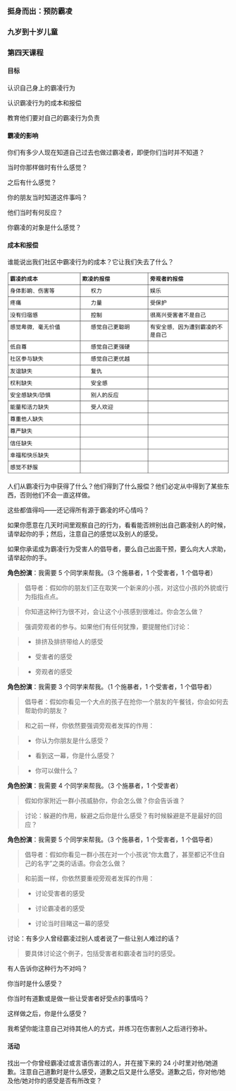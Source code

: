 ### 挺身而出：预防霸凌

### 九岁到十岁儿童

### 第四天课程

#### 目标

认识自己身上的霸凌行为

认识霸凌行为的成本和报偿

教育他们要对自己的霸凌行为负责

#### 霸凌的影响

你们有多少人现在知道自己过去也做过霸凌者，即便你们当时并不知道？

当时你那样做时有什么感觉？

之后有什么感觉？

你的朋友当时知道这件事吗？

他们当时有何反应？

你霸凌的对象是什么感觉？

#### 成本和报偿

谁能说出我们社区中霸凌行为的成本？它让我们失去了什么？

![](/assets/QQ20160803-1.png)

人们从霸凌行为中获得了什么？他们得到了什么报偿？他们必定从中得到了某些东西，否则他们不会一直这样做。

这些都值得吗——还记得所有源于霸凌的坏心情吗？

如果你愿意在几天时间里观察自己的行为，看看能否辨别出自己霸凌别人的时候，请举起你的手；然后，注意自己的感觉以及别人的感受。

如果你承诺成为霸凌行为受害人的倡导者，要么自己出面干预，要么向大人求助，请举起你的手。

**角色扮演**：我需要 5 个同学来帮我。（3 个施暴者，1 个受害者，1 个倡导者）

> 倡导者：假如你的朋友们正在取笑一个新来的小孩，对这位小孩的外貌或行为指指点点。

> 你知道这种行为很不对，会让这个小孩感到很难过。你会怎么做？

> 强调旁观者的参与。如果他们有任何犹豫，要提醒他们讨论：

>* 排挤及排挤带给人的感受

>* 受害者的感受

>* 旁观者的感受

**角色扮演**：我需要 3 个同学来帮我。（1 个施暴者，1 个受害者，1 个倡导者）

> 倡导者：假如你看见一个大点的孩子在抢你一个朋友的午餐钱，你会如何去帮助你的朋友？

> 和之前一样，你依然要强调旁观者发挥的作用：

>* 你认为你朋友是什么感受？

>* 看到这一幕，你是什么感受？

>* 你可以做什么？

**角色扮演**：我需要 4 个同学来帮我。（3 个施暴者，1 个受害者）

> 假如你家附近一群小孩威胁你，你会怎么做？你会告诉谁？

> 讨论：躲避的作用，躲避之后你是什么感受？有时候躲避是不是最好的回应？

**角色扮演**：我需要 5 个同学来帮我。（3 个施暴者，1 个受害者，1 个倡导者）

> 倡导者：假如你看见一群小孩在对一个小孩说“你太蠢了，甚至都记不住自己的名字”之类的话语。你会怎么做？

> 和前面一样，你依然要重视旁观者发挥的作用：

>* 讨论受害者的感受

>* 讨论霸凌者的感受

>* 讨论当时目睹这一幕的感受

讨论：有多少人曾经霸凌过别人或者说了一些让别人难过的话？

> 要具体讨论这个例子，包括受害者和霸凌者当时的感受。

有人告诉你这种行为不对吗？

你当时是什么感受？

你当时有道歉或是做一些让受害者好受点的事情吗？

这样做之后，你是什么感受？

我希望你能注意自己对待其他人的方式，并练习在伤害别人之后进行弥补。

#### 活动

找出一个你曾经霸凌过或言语伤害过的人，并在接下来的 24 小时里对他/她道歉。注意自己道歉时是什么感受，道歉之后又是什么感受。道歉之后，你对他/她及他/她对你的感受是否有所改变？

